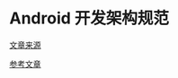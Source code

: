 # Android 开发架构规范

[文章来源](http://www.jianshu.com/notebooks/3767449/latest)

[参考文章](http://blog.csdn.net/vipzjyno1/article/details/23542617)






